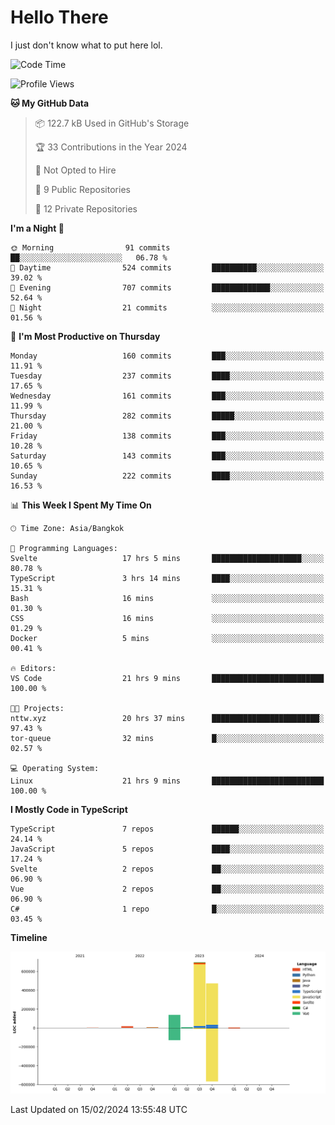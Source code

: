# Hello There
I just don't know what to put here lol.

<!--START_SECTION:waka-->
![Code Time](http://img.shields.io/badge/Code%20Time-369%20hrs%202%20mins-blue)

![Profile Views](http://img.shields.io/badge/Profile%20Views-0-blue)

**🐱 My GitHub Data** 

> 📦 122.7 kB Used in GitHub's Storage 
 > 
> 🏆 33 Contributions in the Year 2024
 > 
> 🚫 Not Opted to Hire
 > 
> 📜 9 Public Repositories 
 > 
> 🔑 12 Private Repositories 
 > 
**I'm a Night 🦉** 

```text
🌞 Morning                91 commits          ██░░░░░░░░░░░░░░░░░░░░░░░   06.78 % 
🌆 Daytime                524 commits         ██████████░░░░░░░░░░░░░░░   39.02 % 
🌃 Evening                707 commits         █████████████░░░░░░░░░░░░   52.64 % 
🌙 Night                  21 commits          ░░░░░░░░░░░░░░░░░░░░░░░░░   01.56 % 
```
📅 **I'm Most Productive on Thursday** 

```text
Monday                   160 commits         ███░░░░░░░░░░░░░░░░░░░░░░   11.91 % 
Tuesday                  237 commits         ████░░░░░░░░░░░░░░░░░░░░░   17.65 % 
Wednesday                161 commits         ███░░░░░░░░░░░░░░░░░░░░░░   11.99 % 
Thursday                 282 commits         █████░░░░░░░░░░░░░░░░░░░░   21.00 % 
Friday                   138 commits         ███░░░░░░░░░░░░░░░░░░░░░░   10.28 % 
Saturday                 143 commits         ███░░░░░░░░░░░░░░░░░░░░░░   10.65 % 
Sunday                   222 commits         ████░░░░░░░░░░░░░░░░░░░░░   16.53 % 
```


📊 **This Week I Spent My Time On** 

```text
🕑︎ Time Zone: Asia/Bangkok

💬 Programming Languages: 
Svelte                   17 hrs 5 mins       ████████████████████░░░░░   80.78 % 
TypeScript               3 hrs 14 mins       ████░░░░░░░░░░░░░░░░░░░░░   15.31 % 
Bash                     16 mins             ░░░░░░░░░░░░░░░░░░░░░░░░░   01.30 % 
CSS                      16 mins             ░░░░░░░░░░░░░░░░░░░░░░░░░   01.29 % 
Docker                   5 mins              ░░░░░░░░░░░░░░░░░░░░░░░░░   00.41 % 

🔥 Editors: 
VS Code                  21 hrs 9 mins       █████████████████████████   100.00 % 

🐱‍💻 Projects: 
nttw.xyz                 20 hrs 37 mins      ████████████████████████░   97.43 % 
tor-queue                32 mins             █░░░░░░░░░░░░░░░░░░░░░░░░   02.57 % 

💻 Operating System: 
Linux                    21 hrs 9 mins       █████████████████████████   100.00 % 
```

**I Mostly Code in TypeScript** 

```text
TypeScript               7 repos             ██████░░░░░░░░░░░░░░░░░░░   24.14 % 
JavaScript               5 repos             ████░░░░░░░░░░░░░░░░░░░░░   17.24 % 
Svelte                   2 repos             ██░░░░░░░░░░░░░░░░░░░░░░░   06.90 % 
Vue                      2 repos             ██░░░░░░░░░░░░░░░░░░░░░░░   06.90 % 
C#                       1 repo              █░░░░░░░░░░░░░░░░░░░░░░░░   03.45 % 
```



**Timeline**

![Lines of Code chart](https://raw.githubusercontent.com/nattawut-un/nattawut-un/main/assets/bar_graph.png)


 Last Updated on 15/02/2024 13:55:48 UTC
<!--END_SECTION:waka-->
